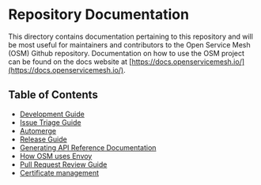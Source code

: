 # Repository Documentation

This directory contains documentation pertaining to this repository and will be most useful for maintainers
and contributors to the Open Service Mesh (OSM) Github repository. Documentation on how to use the OSM project
can be found on the docs website at [https://docs.openservicemesh.io/](https://docs.openservicemesh.io/).

## Table of Contents

- [Development Guide](development_guide/README.md)
- [Issue Triage Guide](issue_triage_guide.md)
- [Automerge](automerge.md)
- [Release Guide](release_guide.md)
- [Generating API Reference Documentation](api_reference/README.md)
- [How OSM uses Envoy](how_osm_uses_envoy.md)
- [Pull Request Review Guide](pull_request_review_guide.md)
- [Certificate management](certificate_management.md)
